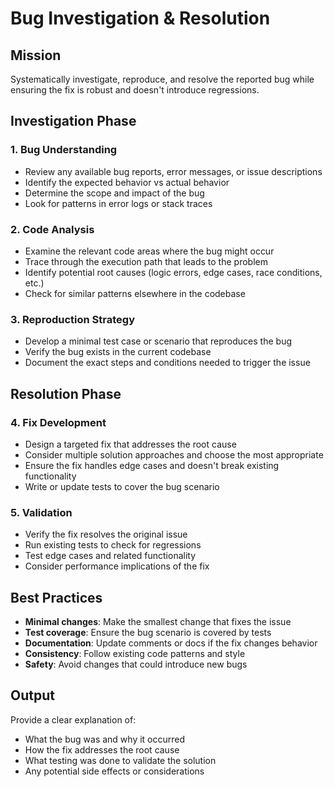 # Bug Investigation & Resolution

## Mission
Systematically investigate, reproduce, and resolve the reported bug while ensuring the fix is robust and doesn't introduce regressions.

## Investigation Phase

### 1. Bug Understanding
- Review any available bug reports, error messages, or issue descriptions
- Identify the expected behavior vs actual behavior
- Determine the scope and impact of the bug
- Look for patterns in error logs or stack traces

### 2. Code Analysis
- Examine the relevant code areas where the bug might occur
- Trace through the execution path that leads to the problem
- Identify potential root causes (logic errors, edge cases, race conditions, etc.)
- Check for similar patterns elsewhere in the codebase

### 3. Reproduction Strategy
- Develop a minimal test case or scenario that reproduces the bug
- Verify the bug exists in the current codebase
- Document the exact steps and conditions needed to trigger the issue

## Resolution Phase

### 4. Fix Development
- Design a targeted fix that addresses the root cause
- Consider multiple solution approaches and choose the most appropriate
- Ensure the fix handles edge cases and doesn't break existing functionality
- Write or update tests to cover the bug scenario

### 5. Validation
- Verify the fix resolves the original issue
- Run existing tests to check for regressions
- Test edge cases and related functionality
- Consider performance implications of the fix

## Best Practices
- **Minimal changes**: Make the smallest change that fixes the issue
- **Test coverage**: Ensure the bug scenario is covered by tests
- **Documentation**: Update comments or docs if the fix changes behavior
- **Consistency**: Follow existing code patterns and style
- **Safety**: Avoid changes that could introduce new bugs

## Output
Provide a clear explanation of:
- What the bug was and why it occurred
- How the fix addresses the root cause
- What testing was done to validate the solution
- Any potential side effects or considerations